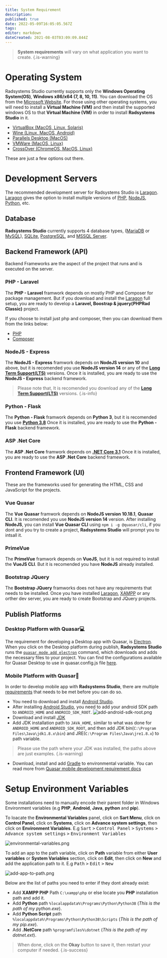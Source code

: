 ```yaml
---
title: System Requirement
description: 
published: true
date: 2022-05-09T16:05:05.567Z
tags: 
editor: markdown
dateCreated: 2021-08-03T03:09:09.844Z
---
```



> **System requirements** will vary on what application you want to create.
{.is-warning}

# Operating System
Radsystems Studio currently supports only the **Windows Operating System(OS)**, **Windows x86/x64 (7, 8, 10, 11)**. You can download the OS from the <a href="https://www.microsoft.com/en-us/software-download/" target="_blank">Microsoft Website</a>. For those using other operating systems, you will need to install a **Virtual Machine (VM)** and then install the supported windows OS to that **Virtual Machine (VM)** in order to install **Radsystems Studio** in it.
- <a href="https://www.virtualbox.org/wiki/Downloads" target="_blank">VirtualBox (MacOS, Linux, Solaris)</a>
- <a href="https://wiki.winehq.org/Download" target="_blank">Wine (Linux, MacOS, Android)</a>
- <a href="https://www.parallels.com/" target="_blank">Parallels Desktop (MacOS)</a>
- <a href="https://www.vmware.com/products/fusion.html" target="_blank">VMWare (MacOS, Linux)</a>
- <a href="https://www.codeweavers.com/crossover/" target="_blank">CrossOver (ChromeOS, MacOS, Linux)</a>

These are just a few options out there.
# Development Servers
The recommended development server for Radsystems Studio is <a href="https://laragon.org/download/" target="_blank">Laragon</a>. <a href="https://laragon.org/download/" target="_blank">Laragon</a> gives the option to install multiple versions of <a href="https://www.php.net/" target="_blank">PHP</a>, <a href="https://nodejs.org/en/" target="_blank">NodeJS</a>, <a href="https://www.python.org/downloads/" target="_blank">Python</a>, etc.

## Database
**Radsystems Studio** currently supports 4 database types, (<a href="https://mariadb.org/download/" target="_blank">MariaDB</a> or <a href="https://dev.mysql.com/downloads/installer/" target="_blank">MySQL</a>), <a href="https://www.sqlite.org/download.html" target="_blank">SQLite</a>, <a href="https://www.postgresql.org/download/" target="_blank">PostgreSQL</a>, and <a href="https://www.microsoft.com/en-us/sql-server/sql-server-downloads" target="_blank">MSSQL Server</a>.

## Backend Framework (API)
Backend Frameworks are the aspect of the project that runs and is executed on the server.

### PHP - Laravel
The **PHP -  Laravel** framwork depends on mostly PHP and Composer for package management. But if you download and install the <a href="https://laragon.org/download/" target="_blank">Laragon</a> full setup, you are ready to develop a **Laravel, Boostrap & jquery(PHPRad Classic)** project.

If you choose to install just php and composer, then you can download them from the links below:
- <a href="https://www.php.net/downloads.php" target="_blank">PHP</a>
- <a href="https://getcomposer.org/download/" target="_blank">Composer</a>

### NodeJS - Express
The **NodeJS - Express** framwork depends on **NodeJS version 10** and above, but it is recomended you use **NodeJS version 14** or any of the **<a href="https://nodejs.org/en/" target="_blank">Long Term Support(LTS)</a>** versions. Once it is installed, you are ready to use the **NodeJS - Express** backend framework.
> Please note that, It is recomended you download any of the **<a href="https://nodejs.org/en/" target="_blank">Long Term Support(LTS)</a>** versions.
{.is-info}

### Python - Flask
The **Python - Flask** framwork depends on **Python 3**, but it is recomended you use **<a href="https://www.python.org/downloads/release/python-3810/" target="_blank">Python 3.8</a>** Once it is installed, you are ready to use the **Python - Flask** backend framework.

### ASP .Net Core
The **ASP .Net Core** framwork depends on **<a href="https://dotnet.microsoft.com/en-us/download/dotnet/3.1" target="_blank">.NET Core 3.1</a>** Once it is installed, you are ready to use the **ASP .Net Core** backend framework.

## Frontend Framework (UI)
These are the frameworks used for generating the HTML, CSS and JavaScript for the projects.

### Vue Quasar
The **Vue Quasar** framwork depends on **NodeJS version 10.18.1**, **Quasar CLI**. It is recomended you use **NodeJS version 14** version. After installing **NodeJS**, you can install **Vue Quasar CLI** using `npm i -g @quasar/cli`, if you dont and you try to create a project, **Radsystems Studio** will prompt you to intsall it.

### PrimeVue
The **PrimeVue** framwork depends on **VueJS**, but it is not required to install the **VueJS CLI**. But it is recomended you have **NodeJS** already installed.

### Bootstrap JQuery
The **Bootstrap JQuery** framworks does not have any requirements that needs to be installed. Once you have installed <a href="https://laragon.org/download/" target="_blank">Laragon</a>, <a href="https://www.apachefriends.org/download.html" target="_blank">XAMPP</a> or any orther dev server, you are ready to create Bootstrap and JQuery projects.

## Publish Platforms
### Desktop Platform with Quasar💻
The requirement for developing a Desktop app with Quasar, is <a href="https://quasar.dev/quasar-cli-webpack/developing-electron-apps/introduction" target="_blank">Electron</a>. When you click on the Desktop platform during publish, **Radsystems Studio** runs the <a href="https://quasar.dev/quasar-cli-webpack/developing-electron-apps/preparation" target="_blank">`quasar mode add electron`</a> command, which downloads and adds the necessary files to your project. You can find the configurations available for Quasar Desktop to use in quasar.config.js file <a href="https://quasar.dev/quasar-cli-webpack/developing-electron-apps/configuring-electron" target="_blank">here</a>.

### Mobile Platform with Quasar📱
In order to develop mobile app with **Radsystems Studio**, there are multiple <a href="https://quasar.dev/quasar-cli-vite/developing-cordova-apps/preparation#-start-developing" target="_blank">requirements</a> that needs to be met before you can do so.

- You need to download and install <a href="https://developer.android.com/studio" target="_blank">Android Studio</a>.
- After installing <a href="https://developer.android.com/studio" target="_blank">Android Studio</a>, you need to add your android SDK path to `ANDROID_HOME` and `ANDROID_SDK_ROOT`.
![add-android-sdk-root.png](/requirements/add-android-sdk-root.png)
- Download and install <a href="https://www.oracle.com/technetwork/java/javase/downloads/jdk8-downloads-2133151.html" target="_blank">JDK</a>
- Add JDK installation path to `JAVA_HOME`, similar to what was done for `ANDROID_HOME` and `ANDROID_SDK_ROOT`, and then add JDK bin(`C:\Program Files\Java\jdk1.8.x\bin`) and JRE(`C:\Program Files\Java\jre1.8.x`) to path variable. 
> Please use the path where your JDK was installed, the paths above are just examples.
{.is-warning}

- Download, install and add <a href="https://downloads.gradle-dn.com/distributions/gradle-4.10.3-all.zip" target="_blank">Gradle</a> to environmental variable.
You can read more from <a href="https://quasar.dev/quasar-cli-vite/developing-cordova-apps/preparation#-start-developing" target="_blank">Quasar mobile development requirement docs</a>

# Setup Environment Variables
Some installations need to manually encode their parent folder in Windows Environment variables (e.g **PHP**, **Android**, **Java**, **python** and **pip**). 

To loacate the **Environmental Variables** panel, click on **Sart Menu**, click on **Control Panel**, click on **Systems**, click on **Advance system settings**, then click on **Environment Variables**.
E.g <kbd>Sart</kbd> <kbd>></kbd> <kbd>Control Panel</kbd> <kbd>></kbd> <kbd>Systems</kbd> <kbd>></kbd> <kbd>Advance system settings</kbd> <kbd>></kbd> <kbd>Environment Variables</kbd>

![environmental-variables.png](/requirements/environmental-variables.png)

To add an app to the path variable, click on **Path** variable from either **User variables** or **System Variables** section, click on **Edit**, then click on **New** and add the application path to it.
E.g <kbd>Path</kbd> <kbd>></kbd> <kbd>Edit</kbd> <kbd>></kbd> <kbd>New</kbd>

![add-app-to-path.png](/requirements/add-app-to-path.png)

Below are the list of paths you need to enter if they dont already exist:
- Add **XAMPP PHP** Path `C:\xampp\php` or else locate you **PHP** installation path and add it.
- Add **Python** path `%localappdata%\Programs\Python\Python38` (*This is the path of my python.exe*).
- Add **Python Script** path `%localappdata%\Programs\Python\Python38\Scripts` (*This is the path of my pip.exe*).
- Add **.NetCore** path `%programfiles%\dotnet` (*This is the path of my dotnet.ext*).

> When done, click on the **Okay** button to save it, then restart your computer if needed.
{.is-success}

